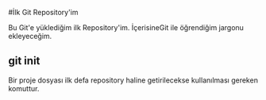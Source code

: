 #İlk Git Repository'im

Bu Git'e yüklediğim ilk Repository'im. İçerisineGit ile öğrendiğim jargonu ekleyeceğim.

## git init

Bir proje dosyası ilk defa repository haline getirilecekse kullanılması gereken komuttur.